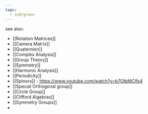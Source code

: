 ```yaml
---
tags:
  - sod/green
---
```


see also:
- [[Rotation Matrices]]
- [[Camera Matrix]]
- [[Quaternion]]
- [[Complex Analysis]]
- [[Group Theory]]
- [[Symmetry]]
- [[Harmonic Analysis]]
- [[Periodicity]]
- [[Spinors]] - https://www.youtube.com/watch?v=b7OIbMCIfs4
- [[Special Orthogonal group]]
- [[Circle Group]]
- [[Clifford Algebras]]
- [[Symmetry Groups]]
- 
